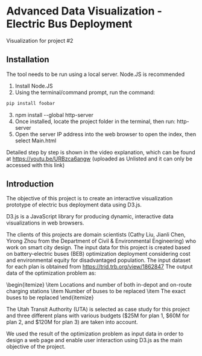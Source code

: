 # Advanced Data Visualization - Electric Bus Deployment
Visualization for project #2

## Installation

The tool needs to be run using a local server. Node.JS is recommended

1. Install Node.JS
2. Using the terminal/command prompt, run the command: 

```bash
pip install foobar
``` 
3. npm install --global http-server
4. Once installed, locate the project folder in the terminal, then run: http-server
5. Open the server IP address into the web browser to open the index, then select Main.html

Detailed step by step is shown in the video explanation, which can be found at https://youtu.be/URBzca6angw (uploaded as Unlisted and it can only be accessed with this link)

## Introduction
The objective of this project is to create an interactive visualization prototype of electric bus
deployment data using D3.js.

D3.js is a JavaScript library for producing dynamic, interactive data visualizations in web browsers.

The clients of this projects are domain scientists (Cathy Liu, Jianli Chen, Yirong Zhou from the Department of Civil \& Environmental Engineering) who work on smart city design.
The input data for this project is created based on battery-electric buses (BEB) optimization deployment considering cost and environmental equity for disadvantaged population.
The input dataset for each plan is obtained from https://trid.trb.org/view/1862847
The output data of the optimization problem as:

\begin{itemize}
    \item Locations and number of both in-depot and on-route charging stations
    \item Number of buses to be replaced
    \item The exact buses to be replaced
\end{itemize}

The Utah Transit Authority (UTA) is selected as case study for this project and three different plans with various budgets (\$25M for plan 1, \$60M for plan 2, and \$120M for plan 3) are taken into account.


We used the result of the optimization problem as input data in order to design a web page and enable user interaction using D3.js as the main objective of the project.

